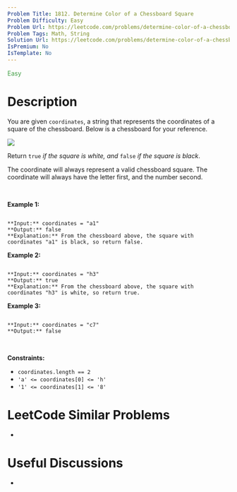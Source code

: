 ```yaml
---
Problem Title: 1812. Determine Color of a Chessboard Square
Problem Difficulty: Easy
Problem Url: https://leetcode.com/problems/determine-color-of-a-chessboard-square/
Problem Tags: Math, String
Solution Url: https://leetcode.com/problems/determine-color-of-a-chessboard-square/solution/
IsPremium: No
IsTemplate: No
---
```


<span style="color: rgb(67, 160, 71);">Easy</span>

# Description

You are given `coordinates`, a string that represents the coordinates of a square of the chessboard. Below is a chessboard for your reference.


![](https://assets.leetcode.com/uploads/2021/02/19/screenshot-2021-02-20-at-22159-pm.png)


Return `true` *if the square is white, and* `false` *if the square is black*.


The coordinate will always represent a valid chessboard square. The coordinate will always have the letter first, and the number second.


 


**Example 1:**



```

**Input:** coordinates = "a1"
**Output:** false
**Explanation:** From the chessboard above, the square with coordinates "a1" is black, so return false.

```

**Example 2:**



```

**Input:** coordinates = "h3"
**Output:** true
**Explanation:** From the chessboard above, the square with coordinates "h3" is white, so return true.

```

**Example 3:**



```

**Input:** coordinates = "c7"
**Output:** false

```

 


**Constraints:**


* `coordinates.length == 2`
* `'a' <= coordinates[0] <= 'h'`
* `'1' <= coordinates[1] <= '8'`




# LeetCode Similar Problems

- []()

# Useful Discussions

- []()
